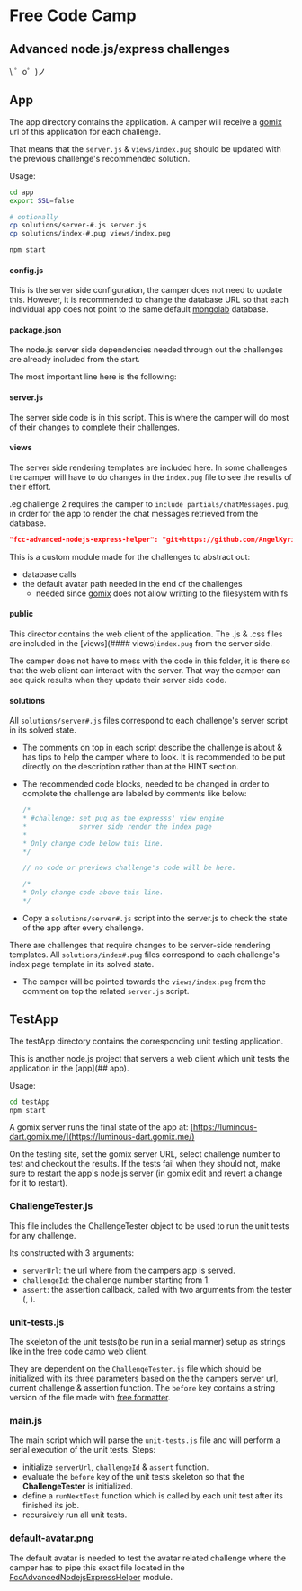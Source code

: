 Free Code Camp
============================

Advanced node.js/express challenges
------------

\ ゜o゜)ノ

## App

The app directory contains the application. A camper will receive a [gomix](https://gomix.com) url of this application for each challenge.

That means that the ```server.js``` & ```views/index.pug``` should be updated with the previous challenge's recommended solution.

Usage: 
```sh
cd app
export SSL=false

# optionally
cp solutions/server-#.js server.js
cp solutions/index-#.pug views/index.pug

npm start
```

#### config.js 

  This is the server side configuration, the camper does not need to update this.
  However, it is recommended to change the database URL so that each individual app does not point to the same default [mongolab](https://mlab.com/) database.

#### package.json  

  The node.js server side dependencies needed through out the challenges are already included from the start.

  The most important line here is the following:

#### server.js  

  The server side code is in this script. This is where the camper will do most of their changes to complete their challenges.

#### views

  The server side rendering templates are included here. In some challenges the camper will have to do changes in the ```index.pug``` file to see the results of their effort.

  .eg challenge 2 requires the camper to ```include partials/chatMessages.pug```, in order for the app to render the chat messages retrieved from the database.

  ```json
  "fcc-advanced-nodejs-express-helper": "git+https://github.com/AngelKyriako/FccAdvancedNodejsExpressHelper.git",
  ```
  This is a custom module made for the challenges to abstract out:

  - database calls 
  - the default avatar path needed in the end of the challenges
    - needed since [gomix](https://gomix.com) does not allow writting to the filesystem with fs

#### public
  This director contains the web client of the application. The .js & .css files are included in the [views](#### views)```index.pug``` from the server side.
  
  The camper does not have to mess with the code in this folder, it is there so that the web client can interact with the server. That way the camper can see quick results when they update their server side code.


#### solutions
  All ```solutions/server#.js``` files correspond to each challenge's server script in its solved state.
  
  - The comments on top in each script describe the challenge is about & has tips to help the camper where to look. It is recommended to be put directly on the description rather than at the HINT section.
  - The recommended code blocks, needed to be changed in order to complete the challenge are labeled by comments like below:
  
    ```js
    /*
    * #challenge: set pug as the expresss' view engine
    *             server side render the index page
    *
    * Only change code below this line.
    */

    // no code or previews challenge's code will be here.

    /*
    * Only change code above this line.
    */
    ```
  - Copy a ```solutions/server#.js``` script into the server.js to check the state of the app after every challenge.

  There are challenges that require changes to be server-side rendering templates. All ```solutions/index#.pug``` files correspond to each challenge's index page template in its solved state.

  - The camper will be pointed towards the ```views/index.pug``` from the comment on top the related ```server.js``` script.


## TestApp

The testApp directory contains the corresponding unit testing application.

This is another node.js project that servers a web client which unit tests the application in the [app](## app).

Usage: 
```sh
cd testApp
npm start
```
A gomix server runs the final state of the app at: [https://luminous-dart.gomix.me/](https://luminous-dart.gomix.me/)

On the testing site, set the gomix server URL, select challenge number to test and checkout the results.
If the tests fail when they should not, make sure to restart the app's node.js server (in gomix edit and revert a change for it to restart).

### ChallengeTester.js

  This file includes the ChallengeTester object to be used to run the unit tests for any challenge.
  
  Its constructed with 3 arguments:
  - ```serverUrl```: the url where from the campers app is served.
  - ```challengeId```: the challenge number starting from 1.
  - ```assert```: the assertion callback, called with two arguments from the tester (<boolean to assert>, <string message on failure>).


### unit-tests.js

  The skeleton of the unit tests(to be run in a serial manner) setup as strings like in the free code camp web client.
  
  They are dependent on the ```ChallengeTester.js``` file which should be initialized with its three parameters based on the the campers server url, current challenge & assertion function.
  The ```before``` key contains a string version of the file made with [free formatter](http://www.freeformatter.com/javascript-escape.html).

### main.js

  The main script which will parse the ```unit-tests.js``` file and will perform a serial execution of the unit tests.
  Steps:
  - initialize ```serverUrl```, ```challengeId``` & ```assert``` function.
  - evaluate the ```before``` key of the unit tests skeleton so that the **ChallengeTester** is initialized.
  - define a ```runNextTest``` function which is called by each unit test after its finished its job.
  - recursively run all unit tests.

### default-avatar.png

  The default avatar is needed to test the avatar related challenge where the camper has to pipe this exact file located in the [FccAdvancedNodejsExpressHelper](https://github.com/AngelKyriako/FccAdvancedNodejsExpressHelper/blob/master/img/default-avatar.png) module.
